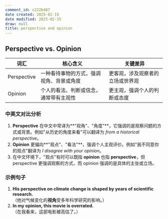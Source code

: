 ```yaml
---
comment_id: c222bd87
date created: 2025-02-15
date modified: 2025-02-15
draw: null
title: perspective and opinion
---
```

## Perspective vs. Opinion

|词汇|核心含义|关键差异|
|---|---|---|
|Perspective|一种看待事物的方式，强调视角、背景或角度|更客观，涉及观察者的立场或世界观|
|Opinion|个人的看法、判断或信念，通常带有主观性|更主观，强调个人的判断或态度|

### **中英文对比分析**

1. **Perspective** 在中文中常译为**"视角"、"角度"**，它强调的是观察问题的方式或背景。例如"从历史的角度来看"可以翻译为 _from a historical perspective_。
2. **Opinion** 更偏向**"观点"、"看法"**，强调个人主观评价。例如"我不同意你的观点"翻译为 _I disagree with your opinion_。
3. 在中文环境下，"观点"有时可以既指 **opinion** 也指 **perspective**，但 perspective 更强调观察的方式，而 opinion 强调的是具体的主张或立场。

### **示例句子**

1. **His perspective on climate change is shaped by years of scientific research.**  
（他对气候变化的**视角**受多年科学研究的影响。）
2. **In my opinion, this movie is overrated.**  
（在我看来，这部电影被高估了。）
